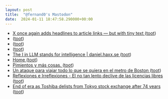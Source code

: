 ```yaml
---
layout: post
title:  "@fernand0's Mastodon"
date:  2024-01-11 18:47:58.290000+00:00
---
```

*  [X once again adds headlines to article links — but with tiny text ](https://www.theverge.com/2024/1/2/24022563/x-twitter-headlines-article-links-tiny-tex) ([toot](https://mastodon.social/@fernand0/111738806487603863))
*  [ ](https://mastodon.social/users/fernand0/statuses/111738772837306788/activity) ([toot](https://mastodon.social/users/fernand0/statuses/111738772837306788/activity))
*  [ ](https://mastodon.social/users/fernand0/statuses/111738770923248862/activity) ([toot](https://mastodon.social/users/fernand0/statuses/111738770923248862/activity))
*  [ ](https://mastodon.social/@macosas) ([toot](https://mastodon.social/@fernand0/111738770539676481))
*  [The I in LLM stands for intelligence \| daniel.haxx.se ](https://daniel.haxx.se/blog/2024/01/02/the-i-in-llm-stands-for-intelligence) ([toot](https://mastodon.social/@fernand0/111738667999027047))
*  [Home ](https://github.com/francjp/spanish-events/wiki/Hom) ([toot](https://mastodon.social/@fernand0/111738472376836055))
*  [Pimientos y más cosas. ](https://avecesunafoto.wordpress.com/2024/01/11/pimientos-y-mas-cosas) ([toot](https://mastodon.social/@fernand0/111738348473015192))
*  [Un ataque para viajar todo lo que se quiera en el metro de Boston ](https://fernand0.github.io//metro-boston-viajes-gratis) ([toot](https://mastodon.social/@fernand0/111738343014249295))
*  [
         Reflexiones e Irreflexiones - El no tan lento declive de las licencias libres
       ](http://fernand0.blogalia.com//historias/7880) ([toot](https://mastodon.social/@fernand0/111738178545179556))
*  [End of era as Toshiba delists from Tokyo stock exchange after 74 years ](https://www.theguardian.com/business/2023/dec/20/end-of-era-as-toshiba-delists-from-tokyo-stock-exchange-after-74-year) ([toot](https://mastodon.social/@fernand0/111738156196665819))
